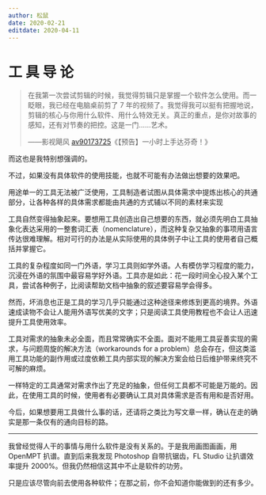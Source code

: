 ```yaml
---
author: 松鼠
date: 2020-02-21
editdate: 2020-04-11
---
```


# 工 具 导 论

> 在我第一次尝试剪辑的时候，我觉得剪辑只是掌握一个软件怎么使用。而一眨眼，我已经在电脑桌前剪了 7 年的视频了。我觉得我可以挺有把握地说，剪辑的核心与你用什么软件、用什么特效无关。真正的重点，是你对故事的感知，还有对节奏的把控。这是一门……艺术。
>
> ——影视飓风 [av90173725](https://www.bilibili.com/video/av90173725)《【预告】一小时上手达芬奇！》

而这也是我特别想强调的。

不过，如果没有具体软件的使用技能，也就不可能有办法做出想要的效果吧。

用途单一的工具无法被广泛使用，工具制造者试图从具体需求中提炼出核心的共通部分，让各种各样的具体需求都能由共通的方式辅以不同的素材来实现

工具自然变得抽象起来。要想用工具创造出自己想要的东西，就必须先明白工具抽象化表达采用的一整套词汇表（nomenclature），而这种复杂又抽象的事项用语言传达很难理解。相对可行的办法是从实际使用的具体例子中让工具的使用者自己概括并掌握它。

工具的复杂程度如同一门外语，学习工具则如学外语。人有模仿学习程度的能力，沉浸在外语的氛围中最容易学好外语。工具亦是如此：花一段时间全心投入某个工具，尝试各种例子，比阅读帮助文档中抽象的叙述要容易学会得多。

然而，坏消息也正是工具的学习几乎只能通过这种途径来修炼到更高的境界。外语速成读物不会让人能用外语写优美的文字；只是阅读工具使用教程也不会让人迅速提升工具使用效率。

工具对需求的抽象未必全面，而且常常确实不全面。面对不能用工具妥善实现的需求，与问题周旋的解决方法（workarounds for a problem）总会存在，但这类滥用工具功能的副作用或过度依赖工具内部实现的解决方案会给日后维护带来终究不可解的麻烦。

一样特定的工具通常对需求作出了充足的抽象，但任何工具都不可能是万能的。因此，在使用工具的时候，使用者有必要确认工具对具体需求是否有用和是否好用。

今后，如果想要用工具做什么事的话，还请将之类比为写文章一样，确认在走的确实是那一条仅有的通向目标的路。

---

我曾经觉得人干的事情与用什么软件是没有关系的。于是我用画图画画，用 OpenMPT 扒谱。直到后来我发现 Photoshop 自带抗锯齿，FL Studio 让扒谱效率提升 2000%。但我仍然相信这其中不止是软件的功劳。

只是应该尽管向前去使用各种软件；在那之前，你不会知道你能做到的还有多少。
